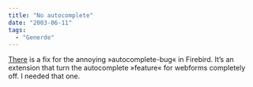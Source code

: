 ```yaml
---
title: "No autocomplete"
date: "2003-06-11"
tags:
  - "Generde"
---
```


[There](http://forums.mozillazine.org/viewtopic.php?t=12885 "New Extensions: User File Editor / Autocomplete Bug squasher - MozillaZine Forums") is a fix for the annoying »autocomplete-bug« in Firebird. It’s an extension that turn the autocomplete »feature« for webforms completely off. I needed that one.
